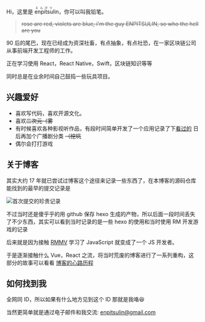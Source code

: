 Hi，这里是 <ruby>enpitsu<rp>(</rp><rt>えんぴつ</rt><rp>)</rp>lin</ruby>，你可以叫我铅笔。

> ~~rose are red, violets are blue, i'm the guy ENPITSULIN, so who the hell are you~~

90 后的尾巴，现在已经成为资深社畜，有点抽象，有点社恐，在一家区块链公司从事前端开发工程师的工作。

正在学习使用 React，React Native，Swift，区块链知识等等

同时总是在业余时间自己鼓捣一些玩具项目。

## 兴趣爱好

- 喜欢写代码，喜欢开源文化。
- 喜欢~~二次元（雾~~
- 有时候喜欢各种影视听作品，有段时间简单开发了一个应用记录了下[看过的](https://records.enpitsulin.xyz/) 日后再加个广播剧分类 ~~（挖坑~~
- 偶尔会打打游戏

## 关于博客

其实大约 17 年就已尝试过博客这个途径来记录一些东西了，在本博客的源码仓库能找到的最早的提交记录是

![首次提交的珍贵记录](https://oss.enpitsulin.xyz/images/first-commit-enpitsulin-xyz.webp)

不过当时还是傻乎乎的用 github 保存 hexo 生成的产物，所以后面一段时间丢失了不少东西，其实可以看到当时记录的是一些 hexo 的使用和当时使用 RM 开发游戏的记录

后来就是因为接触 [RMMV](https://store.steampowered.com/app/363890/RPG_Maker_MV/) 学习了 JavaScript 就变成了一个 JS 开发者。

于是逐渐接触什么 Vue，React 之流，将当时荒废的博客进行了一系列重构，这部分的故事可以看看 [博客的心路历程](/blog/content-migrate-from-sanity)

## 如何找到我

全网同 ID，所以如果有什么地方见到这个 ID 那就是我咯😆

当然更简单就是通过电子邮件和我交流: [enpitsulin@gmail.com](mailto:enpitsulin@gmail.com)
